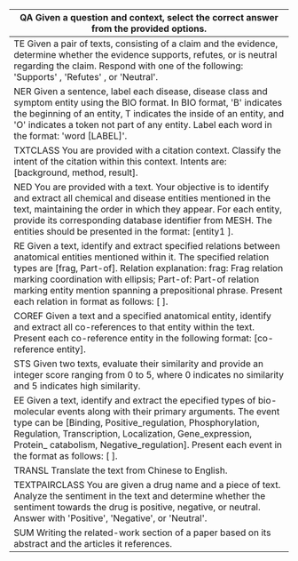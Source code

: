 | QA Given a question and context, select the correct answer from the provided options. |
| --- |
| TE Given a pair of texts, consisting of a claim and the evidence, determine whether the evidence supports, refutes, or is neutral regarding the claim. Respond with one of the following: 'Supports' , 'Refutes' , or 'Neutral'. |
| NER Given a sentence, label each disease, disease class and symptom entity using the BIO format. In BIO format, 'B' indicates the beginning of an entity, T indicates the inside of an entity, and 'O' indicates a token not part of any entity. Label each word in the format: 'word [LABEL]'. |
| TXTCLASS You are provided with a citation context. Classify the intent of the citation within this context. Intents are: [background, method, result]. |
| NED You are provided with a text. Your objective is to identify and extract all chemical and disease entities mentioned in the text, maintaining the order in which they appear. For each entity, provide its corresponding database identifier from MESH. The entities should be presented in the format: [entity1 ]. |
| RE Given a text, identify and extract specified relations between anatomical entities mentioned within it. The specified relation types are [frag, Part-of]. Relation explanation: frag: Frag relation marking coordination with ellipsis; Part-of: Part-of relation marking entity mention spanning a prepositional phrase. Present each relation in format as follows: [  ]. |
| COREF Given a text and a specified anatomical entity, identify and extract all co-references to that entity within the text. Present each co-reference entity in the following format: [co-reference entity]. |
| STS Given two texts, evaluate their similarity and provide an integer score ranging from 0 to 5, where 0 indicates no similarity and 5 indicates high similarity. |
| EE Given a text, identify and extract the epecified types of bio-molecular events along with their primary arguments. The event type can be [Binding, Positive_regulation, Phosphorylation, Regulation, Transcription, Localization, Gene_expression, Protein_ catabolism, Negative_regulation]. Present each event in the format as follows: [  ]. |
| TRANSL Translate the text from Chinese to English. |
| TEXTPAIRCLASS You are given a drug name and a piece of text. Analyze the sentiment in the text and determine whether the sentiment towards the drug is positive, negative, or neutral. Answer with 'Positive', 'Negative', or 'Neutral'. |
| SUM Writing the related-work section of a paper based on its abstract and the articles it references. |
